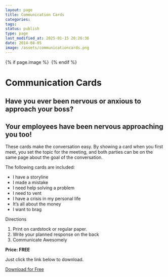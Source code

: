 ```yaml
---
layout: page
title: Communication Cards
categories: 
tags: 
status: publish
type: page
last_modified_at: 2025-01-15 20:26:36
date: 2014-08-05
image: /assets/communicationcards.png
---
```



{% if page.image %} <img src="{{ page.image }}" alt=""> {% endif %}
# Communication Cards
  
## Have you ever been nervous or anxious to approach your boss?


## Your employees have been nervous approaching you too!


These cards make the conversation easy. By showing a card when you first meet, you set the topic for the meeting, and both parties can be on the same page about the goal of the conversation.

The following cards are included:

* I have a storyline
* I made a mistake
* I need help solving a problem
* I need to vent
* I have a crisis in my personal life
* It’s all about the money
* I want to brag

Directions

1. Print on cardstock or regular paper.
2. Write your planned response on the back
3. Communicate Awesomely

**Price: FREE**

Just click the link below to download.

[Download for Free](https://www.dropbox.com/scl/fi/eas984hl59xdr7dvb1mqu/CommunicationCards-3.zip?dl=0&rlkey=farh1g1ow2cv4pxu0hf6qp8ea)
